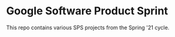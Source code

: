 # Google Software Product Sprint

This repo contains various SPS projects from the Spring '21 cycle.
